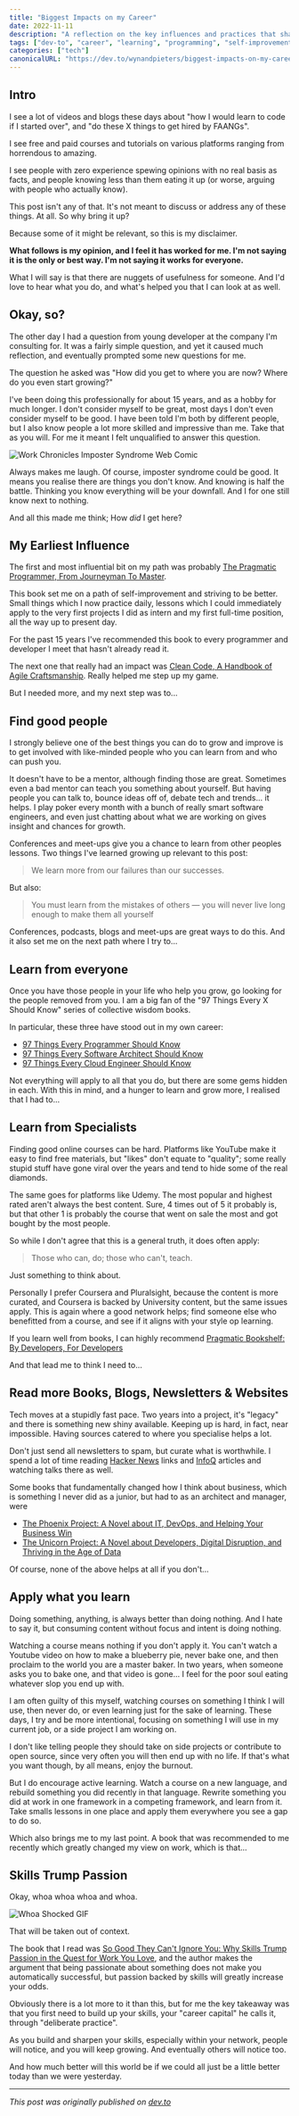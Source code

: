 ```yaml
---
title: "Biggest Impacts on my Career"
date: 2022-11-11
description: "A reflection on the key influences and practices that shaped my software development career"
tags: ["dev-to", "career", "learning", "programming", "self-improvement"]
categories: ["tech"]
canonicalURL: "https://dev.to/wynandpieters/biggest-impacts-on-my-career-9el"
---
```


## Intro

I see a lot of videos and blogs these days about "how I would learn to code if I started over", and "do these X things to get hired by FAANGs".

I see free and paid courses and tutorials on various platforms ranging from horrendous to amazing.

I see people with zero experience spewing opinions with no real basis as facts, and people knowing less than them eating it up (or worse, arguing with people who actually know).

This post isn't any of that. It's not meant to discuss or address any of these things. At all. So why bring it up?

Because some of it might be relevant, so this is my disclaimer.

**What follows is my opinion, and I feel it has worked for me. I'm not saying it is the only or best way. I'm not saying it works for everyone.**

What I will say is that there are nuggets of usefulness for someone. And I'd love to hear what you do, and what's helped you that I can look at as well.

## Okay, so?

The other day I had a question from young developer at the company I'm consulting for. It was a fairly simple question, and yet it caused much reflection, and eventually prompted some new questions for me.

The question he asked was "How did you get to where you are now? Where do you even start growing?"

I've been doing this professionally for about 15 years, and as a hobby for much longer. I don't consider myself to be great, most days I don't even consider myself to be good. I have been told I'm both by different people, but I also know people a lot more skilled and impressive than me. Take that as you will. For me it meant I felt unqualified to answer this question.

![Work Chronicles Imposter Syndrome Web Comic](images/imposter-syndrome.png)

Always makes me laugh. Of course, imposter syndrome could be good. It means you realise there are things you don't know. And knowing is half the battle. Thinking you know everything will be your downfall. And I for one still know next to nothing.

And all this made me think; How _did_ I get here?

## My Earliest Influence

The first and most influential bit on my path was probably [The Pragmatic Programmer, From Journeyman To Master](https://pragprog.com/titles/tpp20/the-pragmatic-programmer-20th-anniversary-edition/). 

This book set me on a path of self-improvement and striving to be better. Small things which I now practice daily, lessons which I could immediately apply to the very first projects I did as intern and my first full-time position, all the way up to present day.

For the past 15 years I've recommended this book to every programmer and developer I meet that hasn't already read it.

The next one that really had an impact was [Clean Code, A Handbook of Agile Craftsmanship](https://www.amazon.com/Clean-Code-Handbook-Software-Craftsmanship-ebook/dp/B001GSTOAM/). Really helped me step up my game.

But I needed more, and my next step was to...

## Find good people

I strongly believe one of the best things you can do to grow and improve is to get involved with like-minded people who you can learn from and who can push you.

It doesn't have to be a mentor, although finding those are great. Sometimes even a bad mentor can teach you something about yourself. But having people you can talk to, bounce ideas off of, debate tech and trends... it helps. I play poker every month with a bunch of really smart software engineers, and even just chatting about what we are working on gives insight and chances for growth.

Conferences and meet-ups give you a chance to learn from other peoples lessons. Two things I've learned growing up relevant to this post:

> We learn more from our failures than our successes.

But also:

> You must learn from the mistakes of others — you will never live long enough to make them all yourself

Conferences, podcasts, blogs and meet-ups are great ways to do this. And it also set me on the next path where I try to...

## Learn from everyone

Once you have those people in your life who help you grow, go looking for the people removed from you. I am a big fan of the "97 Things Every X Should Know" series of collective wisdom books.

In particular, these three have stood out in my own career:

- [97 Things Every Programmer Should Know](https://github.com/97-things/97-things-every-programmer-should-know)
- [97 Things Every Software Architect Should Know](https://www.amazon.com/Things-Every-Software-Architect-Should-ebook/dp/B0026OR30S/)
- [97 Things Every Cloud Engineer Should Know](https://www.amazon.com/Things-Every-Cloud-Engineer-Should-ebook/dp/B08PQ6DCJG/)

Not everything will apply to all that you do, but there are some gems hidden in each. With this in mind, and a hunger to learn and grow more, I realised that I had to...

## Learn from Specialists

Finding good online courses can be hard. Platforms like YouTube make it easy to find free materials, but "likes" don't equate to "quality"; some really stupid stuff have gone viral over the years and tend to hide some of the real diamonds.

The same goes for platforms like Udemy. The most popular and highest rated aren't always the best content. Sure, 4 times out of 5 it probably is, but that other 1 is probably the course that went on sale the most and got bought by the most people.

So while I don't agree that this is a general truth, it does often apply:

> Those who can, do; those who can't, teach.

Just something to think about.

Personally I prefer Coursera and Pluralsight, because the content is more curated, and Coursera is backed by University content, but the same issues apply. This is again where a good network helps; find someone else who benefitted from a course, and see if it aligns with your style op learning.

If you learn well from books, I can highly recommend [Pragmatic Bookshelf: By Developers, For Developers](https://pragprog.com/)

And that lead me to think I need to...

## Read more Books, Blogs, Newsletters & Websites

Tech moves at a stupidly fast pace. Two years into a project, it's "legacy" and there is something new shiny available. Keeping up is hard, in fact, near impossible. Having sources catered to where you specialise helps a lot.

Don't just send all newsletters to spam, but curate what is worthwhile. I spend a lot of time reading [Hacker News](https://news.ycombinator.com/) links and [InfoQ](https://www.infoq.com/) articles and watching talks there as well.

Some books that fundamentally changed how I think about business, which is something I never did as a junior, but had to as an architect and manager, were

- [The Phoenix Project: A Novel about IT, DevOps, and Helping Your Business Win](https://www.amazon.com/Phoenix-Project-DevOps-Helping-Business/dp/0988262592)
- [The Unicorn Project: A Novel about Developers, Digital Disruption, and Thriving in the Age of Data](https://www.amazon.com/Unicorn-Project-Developers-Disruption-Thriving-ebook/dp/B07QT9QR41/)

Of course, none of the above helps at all if you don't...

## Apply what you learn

Doing something, anything, is always better than doing nothing. And I hate to say it, but consuming content without focus and intent is doing nothing.

Watching a course means nothing if you don't apply it. You can't watch a Youtube video on how to make a blueberry pie, never bake one, and then proclaim to the world you are a master baker. In two years, when someone asks you to bake one, and that video is gone... I feel for the poor soul eating whatever slop you end up with.

I am often guilty of this myself, watching courses on something I think I will use, then never do, or even learning just for the sake of learning. These days, I try and be more intentional, focusing on something I will use in my current job, or a side project I am working on.

I don't like telling people they should take on side projects or contribute to open source, since very often you will then end up with no life. If that's what you want though, by all means, enjoy the burnout.

But I do encourage active learning. Watch a course on a new language, and rebuild something you did recently in that language. Rewrite something you did at work in one framework in a competing framework, and learn from it. Take smalls lessons in one place and apply them everywhere you see a gap to do so.

Which also brings me to my last point. A book that was recommended to me recently which greatly changed my view on work, which is that...

## Skills Trump Passion

Okay, whoa whoa whoa and whoa. 

![Whoa Shocked GIF](images/whoa-shocked.gif)

That will be taken out of context. 

The book that I read was [So Good They Can't Ignore You: Why Skills Trump Passion in the Quest for Work You Love](https://www.amazon.com/Good-They-Cant-Ignore-You/dp/1455509124), and the author makes the argument that being passionate about something does not make you automatically successful, but passion backed by skills will greatly increase your odds.

Obviously there is a lot more to it than this, but for me the key takeaway was that you first need to build up your skills, your "career capital" he calls it, through "deliberate practice".

As you build and sharpen your skills, especially within your network, people will notice, and you will keep growing. And eventually others will notice too.

And how much better will this world be if we could all just be a little better today than we were yesterday.

---
*This post was originally published on [dev.to](https://dev.to/wynandpieters/biggest-impacts-on-my-career-9el)* 